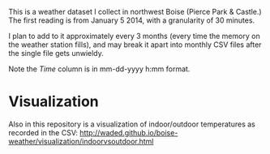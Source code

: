 This is a weather dataset I collect in northwest Boise (Pierce Park & Castle.) The first reading is from January 5 2014, with a granularity of 30 minutes.

I plan to add to it approximately every 3 months (every time the memory on the weather station fills), and may break it apart into monthly CSV files after the single file gets unwieldy.

Note the *Time* column is in mm-dd-yyyy h:mm format.

Visualization
====

Also in this repository is a visualization of indoor/outdoor temperatures as recorded in the CSV: http://waded.github.io/boise-weather/visualization/indoorvsoutdoor.html
